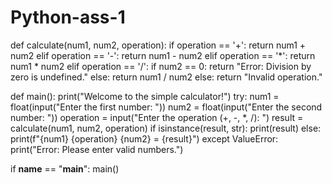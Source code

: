 # Python-ass-1
def calculate(num1, num2, operation):
    if operation == '+':
        return num1 + num2
    elif operation == '-':
        return num1 - num2
    elif operation == '*':
        return num1 * num2
    elif operation == '/':
        if num2 == 0:
            return "Error: Division by zero is undefined."
        else:
            return num1 / num2
    else:
        return "Invalid operation."

def main():
    print("Welcome to the simple calculator!")
    try:
        num1 = float(input("Enter the first number: "))
        num2 = float(input("Enter the second number: "))
        operation = input("Enter the operation (+, -, *, /): ")
        result = calculate(num1, num2, operation)
        if isinstance(result, str):
            print(result)
        else:
            print(f"{num1} {operation} {num2} = {result}")
    except ValueError:
        print("Error: Please enter valid numbers.")

if __name__ == "__main__":
    main()

